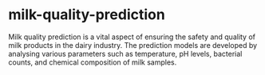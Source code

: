 # milk-quality-prediction
Milk quality prediction is a vital aspect of ensuring the safety and quality of milk products in the dairy industry. The prediction models are developed by analysing various parameters such as temperature, pH levels, bacterial counts, and chemical composition of milk samples.

